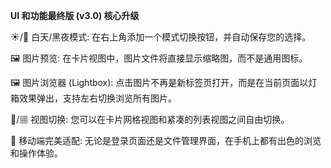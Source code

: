 <b>UI 和功能最终版 (v3.0) 核心升级</b>

☀️/🌙 白天/黑夜模式: 在右上角添加一个模式切换按钮，并自动保存您的选择。

🖼️ 图片预览: 在卡片视图中，图片文件将直接显示缩略图，而不是通用图标。

🖼️ 图片浏览器 (Lightbox): 点击图片不再是新标签页打开，而是在当前页面以灯箱效果弹出，支持左右切换浏览所有图片。

📇/▦ 视图切换: 您可以在卡片网格视图和紧凑的列表视图之间自由切换。

📱 移动端完美适配: 无论是登录页面还是文件管理界面，在手机上都有出色的浏览和操作体验。
